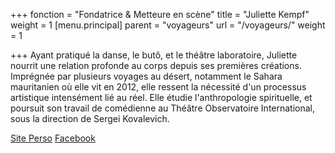 +++
fonction = "Fondatrice & Metteure en scène"
title = "Juliette Kempf"
weight = 1
[menu.principal]
parent = "voyageurs"
url = "/voyageurs/"
weight = 1

+++
Ayant pratiqué la danse, le butô, et le théâtre laboratoire, Juliette nourrit une relation profonde au corps depuis ses premières créations. Imprégnée par plusieurs voyages au désert, notamment le Sahara mauritanien où elle vit en 2012, elle ressent la nécessité d'un processus artistique intensément lié au réel. Elle étudie l'anthropologie spirituelle, et poursuit son travail de comédienne au Théâtre Observatoire International, sous la direction de Sergei Kovalevich.

[Site Perso](static/dl/blabla.pdf) [Facebook](static/dl/blabla.pdf)